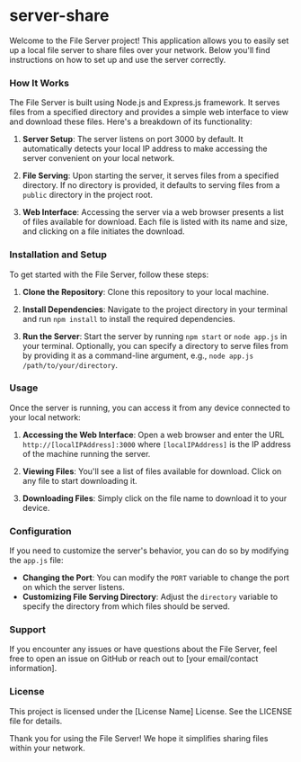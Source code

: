 # server-share

Welcome to the File Server project! This application allows you to easily set up a local file server to share files over your network. Below you'll find instructions on how to set up and use the server correctly.

### How It Works

The File Server is built using Node.js and Express.js framework. It serves files from a specified directory and provides a simple web interface to view and download these files. Here's a breakdown of its functionality:

1. **Server Setup**: The server listens on port 3000 by default. It automatically detects your local IP address to make accessing the server convenient on your local network.

2. **File Serving**: Upon starting the server, it serves files from a specified directory. If no directory is provided, it defaults to serving files from a `public` directory in the project root.

3. **Web Interface**: Accessing the server via a web browser presents a list of files available for download. Each file is listed with its name and size, and clicking on a file initiates the download.

### Installation and Setup

To get started with the File Server, follow these steps:

1. **Clone the Repository**: Clone this repository to your local machine.

2. **Install Dependencies**: Navigate to the project directory in your terminal and run `npm install` to install the required dependencies.

3. **Run the Server**: Start the server by running `npm start` or `node app.js` in your terminal. Optionally, you can specify a directory to serve files from by providing it as a command-line argument, e.g., `node app.js /path/to/your/directory`.

### Usage

Once the server is running, you can access it from any device connected to your local network:

1. **Accessing the Web Interface**: Open a web browser and enter the URL `http://[localIPAddress]:3000` where `[localIPAddress]` is the IP address of the machine running the server.

2. **Viewing Files**: You'll see a list of files available for download. Click on any file to start downloading it.

3. **Downloading Files**: Simply click on the file name to download it to your device.

### Configuration

If you need to customize the server's behavior, you can do so by modifying the `app.js` file:

- **Changing the Port**: You can modify the `PORT` variable to change the port on which the server listens.
- **Customizing File Serving Directory**: Adjust the `directory` variable to specify the directory from which files should be served.

### Support

If you encounter any issues or have questions about the File Server, feel free to open an issue on GitHub or reach out to [your email/contact information].

### License

This project is licensed under the [License Name] License. See the LICENSE file for details.

Thank you for using the File Server! We hope it simplifies sharing files within your network.
